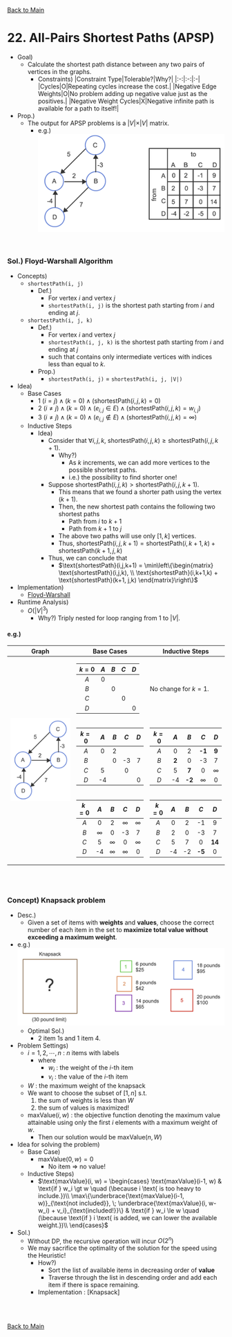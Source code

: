 [Back to Main](../main.md)

# 22. All-Pairs Shortest Paths (APSP)
- Goal)
  - Calculate the shortest path distance between any two pairs of vertices in the graphs.
    - Constraints)
      |Constraint Type|Tolerable?|Why?|
      |:-:|:-:|:-|
      |Cycles|O|Repeating cycles increase the cost.|
      |Negative Edge Weights|O|No problem adding up negative value just as the positives.|
      |Negative Weight Cycles|X|Negative infinite path is available for a path to itself!|
- Prop.)
  - The output for APSP problems is a $`\vert V \vert \times \vert V \vert`$ matrix.
    - e.g.)   
      ![](../images/22/001.png)

<br>

### Sol.) Floyd-Warshall Algorithm
- Concepts)
  - `shortestPath(i, j)`
    - Def.)
      - For vertex $`i`$ and vertex $`j`$
      - `shortestPath(i, j)` is the shortest path starting from $`i`$ and ending at $`j`$.
  - `shortestPath(i, j, k)` 
    - Def.)
      - For vertex $`i`$ and vertex $`j`$
      - `shortestPath(i, j, k)` is the shortest path starting from $`i`$ and ending at $`j`$
      - such that contains only intermediate vertices with indices less than equal to $`k`$.
    - Prop.)
      - `shortestPath(i, j)` = `shortestPath(i, j, |V|)`
- Idea)
  - Base Cases
    - 1 $`(i=j) \wedge (k=0) \wedge (\text{shortestPath}(i,j,k) = 0)`$
    - 2 $`(i\ne j) \wedge (k=0) \wedge (e_{i,j}\in E) \wedge (\text{shortestPath}(i,j,k) = w_{i,j})`$
    - 3 $`(i\ne j) \wedge (k=0) \wedge (e_{i,j}\notin E) \wedge (\text{shortestPath}(i,j,k) = \infty)`$
  - Inductive Steps
    - Idea)
      - Consider that $`\forall i, j, k`$, $`\text{shortestPath}(i,j,k) \ge \text{shortestPath}(i,j,k+1)`$.
        - Why?)
          - As $`k`$ increments, we can add more vertices to the possible shortest paths.
          - i.e.) the possibility to find shorter one!
      - Suppose $`\text{shortestPath}(i,j,k) \gt \text{shortestPath}(i,j,k+1)`$.
        - This means that we found a shorter path using the vertex $`(k+1)`$.
        - Then, the new shortest path contains the following two shortest paths
          - Path from $`i`$ to $`k+1`$
          - Path from $`k+1`$ to $`j`$
        - The above two paths will use only $`[1,k]`$ vertices.
        - Thus, $`\text{shortestPath}(i,j,k+1) = \text{shortestPath}(i,k+1,k) + \text{shortestPath}(k+1, j,k)`$
      - Thus, we can conclude that 
        - $`\text{shortestPath}(i,j,k+1) = \min\left\{\begin{matrix}
            \text{shortestPath}(i,j,k), \\
            \text{shortestPath}(i,k+1,k) + \text{shortestPath}(k+1, j,k)
        \end{matrix}\right\}`$
- Implementation)
  - [Floyd-Warshall]()
- Runtime Analysis)
  - $`O(\vert V\vert^3)`$
    - Why?) Triply nested for loop ranging from 1 to $`\vert V\vert`$.

#### e.g.)

<table>
<thead>
<tr>
<th>Graph</th>
<th>Base Cases</th>
<th>Inductive Steps</th>
</tr>
</thead>
<tbody>
<tr>
<td rowspan="3"><img src="../images/22/002.png" width="250px"></td>
<td>
            
|$`k=0`$|$`A`$|$`B`$|$`C`$|$`D`$|
|:-:|:-:|:-:|:-:|:-:|
|$`A`$|0||||
|$`B`$||0|||
|$`C`$|||0||
|$`D`$||||0|
            
</td>
<td>

No change for $`k=1`$.

</td>
</tr>
<tr>
<td>

|$`k=0`$|$`A`$|$`B`$|$`C`$|$`D`$|
|:-:|:-:|:-:|:-:|:-:|
|$`A`$|0|2|||
|$`B`$||0|-3|7|
|$`C`$|5||0||
|$`D`$|-4|||0|

</td>
<td>

|$`k=0`$|$`A`$|$`B`$|$`C`$|$`D`$|
|:-:|:-:|:-:|:-:|:-:|
|$`A`$|0|2|**-1**|**9**|
|$`B`$|**2**|0|-3|7|
|$`C`$|5|**7**|0|$`\infty`$|
|$`D`$|-4|**-2**|$`\infty`$|0|

</td>
</tr>
<tr>
<td>

|$`k=0`$|$`A`$|$`B`$|$`C`$|$`D`$|
|:-:|:-:|:-:|:-:|:-:|
|$`A`$|0|2|$`\infty`$|$`\infty`$|
|$`B`$|$`\infty`$|0|-3|7|
|$`C`$|5|$`\infty`$|0|$`\infty`$|
|$`D`$|-4|$`\infty`$|$`\infty`$|0|

</td>
<td>

|$`k=0`$|$`A`$|$`B`$|$`C`$|$`D`$|
|:-:|:-:|:-:|:-:|:-:|
|$`A`$|0|2|-1|9|
|$`B`$|2|0|-3|7|
|$`C`$|5|7|0|**14**|
|$`D`$|-4|-2|**-5**|0|

</td>
</tr>
</tbody>
</table>

<br><br>

### Concept) Knapsack problem
- Desc.)
  - Given a set of items with **weights** and **values**, choose the correct number of each item in the set to **maximize total value without exceeding a maximum weight**.
- e.g.)   
  ![](../images/22/003.png)
  - Optimal Sol.)
    - 2 item 1s and 1 item 4.
- Problem Settings)
  - $`i = 1,2,\cdots, n`$ : $`n`$ items with labels
    - where
      - $`w_i`$ : the weight of the $`i`$-th item
      - $`v_i`$ : the value of the $`i`$-th item
  - $`W`$ : the maximum weight of the knapsack 
  - We want to choose the subset of $`[1,n]`$ s.t. 
    1. the sum of weights is less than $`W`$
    2. the sum of values is maximized!
  - $`\text{maxValue}(i, w)`$ : the objective function denoting the maximum value attainable using only the first $`i`$ elements with a maximum weight of $`w`$.
    - Then our solution would be $`\text{maxValue}(n, W)`$
- Idea for solving the problem)
  - Base Case)
    - $`\text{maxValue}(0, w) = 0`$
      - No item $`\Rightarrow`$ no value!
  - Inductive Steps)
    - $`\text{maxValue}(i, w) = \begin{cases}
      \text{maxValue}(i-1, w) & \text{if } w_i \gt w \quad (\because i \text{ is too heavy to include.})\\
      \max\{\underbrace{\text{maxValue}(i-1, w)}_{\text{not included}}, \; \underbrace{\text{maxValue}(i, w-w_i) + v_i}_{\text{included!}}\} & \text{if } w_i \le w \quad (\because \text{if } i \text{ is added, we can lower the available weight.})\\
    \end{cases}`$
- Sol.)
  - Without DP, the recursive operation will incur $`O(2^n)`$
  - We may sacrifice the optimality of the solution for the speed using the Heuristic!
    - How?)
      - Sort the list of available items in decreasing order of **value**
      - Traverse through the list in descending order and add each item if there is space remaining.
    - Implementation : [Knapsack]


<br><br>

[Back to Main](../main.md)